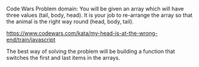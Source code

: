 Code Wars Problem domain: 
You will be given an array which will have three values (tail, body, head). It is your job to re-arrange the array so that the animal is the right way round (head, body, tail).

https://www.codewars.com/kata/my-head-is-at-the-wrong-end/train/javascript

The best way of solving the problem will be building a function that switches the first and last items in the arrays.